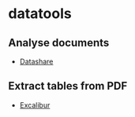 # datatools

## Analyse documents

* [Datashare](https://github.com/ICIJ/datashare)

## Extract tables from PDF

* [Excalibur](https://www.tryexcalibur.com/)
